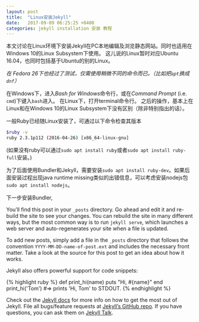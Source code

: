 ```yaml
---
layout: post
title:  "Linux安装Jekyll"
date:   2017-09-09 06:25:25 +0400
categories: jekyll installation 安装 教程
---
```


 本文讨论在Linux环境下安装Jekyll在PC本地编辑及浏览静态网站。同时也适用在Windows 10的Linux Subsystem下使用。
 这儿说的Linux暂时对应Ubuntu 16.04，也同时包括基于Ubuntu的别的Linux。

 *在 Fedora 26下也经过了测试，仅需使用稍微不同的命令而已。（比如把`apt`换成`dnf`）*

在Windows下，进入*Bash for Windows*命令行，或在*Command Prompt* (i.e. `cmd`)下键入`bash`进入。
在Linux下，打开terminal命令行。
之后的操作，基本上在Linux和在Windows 10的Linux Subsystem下没有区别（除非特别指出的话）。

一般Ruby已经随Linux安装了，可通过以下命令检查其版本

```Bash
$ruby -v
ruby 2.3.1p112 (2016-04-26) [x86_64-linux-gnu]
```

(如果没有ruby可以通过`sudo apt install ruby`或者`sudo apt install ruby-full`安装。)

为了后面使用Bundler和Jekyll，需要安装`sudo apt install ruby-dev`。如果后面安装过程出现java runtime missing类似的出错信息，可以考虑安装nodejs包`sudo apt install nodejs`。

下一步安装Bundler,

You’ll find this post in your `_posts` directory. Go ahead and edit it and re-build the site to see your changes. You can rebuild the site in many different ways, but the most common way is to run `jekyll serve`, which launches a web server and auto-regenerates your site when a file is updated.

To add new posts, simply add a file in the `_posts` directory that follows the convention `YYYY-MM-DD-name-of-post.ext` and includes the necessary front matter. Take a look at the source for this post to get an idea about how it works.

Jekyll also offers powerful support for code snippets:

{% highlight ruby %}
def print_hi(name)
  puts "Hi, #{name}"
end
print_hi('Tom')
#=> prints 'Hi, Tom' to STDOUT.
{% endhighlight %}

Check out the [Jekyll docs][jekyll-docs] for more info on how to get the most out of Jekyll. File all bugs/feature requests at [Jekyll’s GitHub repo][jekyll-gh]. If you have questions, you can ask them on [Jekyll Talk][jekyll-talk].

[jekyll-docs]: https://jekyllrb.com/docs/home
[jekyll-gh]:   https://github.com/jekyll/jekyll
[jekyll-talk]: https://talk.jekyllrb.com/
